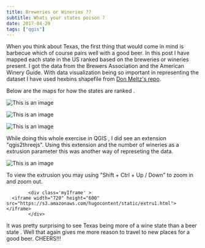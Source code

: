 ```yaml
---
title: Breweries or Wineries ??
subtitle: Whats your states poison ?
date: 2017-04-29
tags: ["qgis"]
---
```


<style>

.myIframe {
position: relative;
padding-bottom: 65.25%;
padding-top: 30px;
height: 0;
overflow: auto;
-webkit-overflow-scrolling:touch; //<<--- THIS IS THE KEY
border: solid black 1px;
}
.myIframe iframe {
position: absolute;
top: 0;
left: 0;
width: 100%;
height: 100%;
}
</style>


When you think about Texas, the first thing that would come in mind is barbecue which of course  pairs well with a good beer. In this post I have mapped each state in the 
US ranked based on the breweries or wineries present. I got the data from the Brewers Association and the American Winery Guide. With data visualization being so 
important in representing the dataset I have used hexbins shapefile from   <a href="https://github.com/donmeltz/US-States---Hexbins">Don Meltz's repo</a>.

<!--more-->

Below are the maps for how the states are ranked .


![This is an image](breweries.png)

![This is an image](wineries.png)

![This is an image](winebeer.png)

While doing this whole exercise in QGIS , I did see an extension "qgis2threejs". Using this extension and the number of wineries as a extrusion parameter
this was another way of represeting the data.

![This is an image](wineries_extru.PNG)

To view the extrusion you may using "Shift + Ctrl + Up / Down" to zoom in and zoom out.

 <!-- map code start -->
            <div class='myIframe' >
      <iframe width="720" height="600" src="https://s3.amazonaws.com/hugocontent/static/extru1.html"></iframe>
            </div>
			

It was pretty surprising to see Texas being more of a wine state than a beer state . Well that again gives me more reason to travel to new places for a good beer.
CHEERS!!!